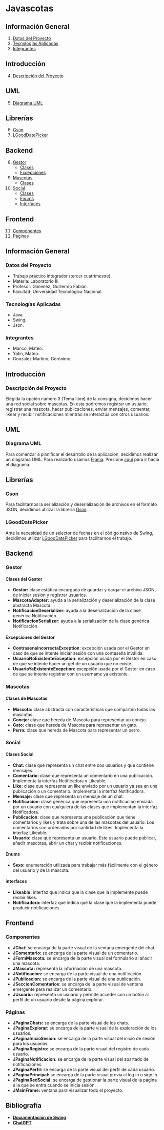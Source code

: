 # Javascotas

## Información General
1. [Datos del Proyecto](#datos-del-proyecto)
2. [Tecnologías Aplicadas](#tecnologías-aplicadas)
3. [Integrantes](#integrantes)

## Introducción
4. [Descripción del Proyecto](#descripción-del-proyecto)

## UML
5. [Diagrama UML](#diagrama-uml)

## Librerías
6. [Gson](#gson)
7. [LGoodDatePicker](#lgooddatepicker)

## Backend
8. [Gestor](#gestor)
   - [Clases](#clases-del-gestor)
   - [Excepciones](#excepciones-del-gestor)
9. [Mascotas](#mascotas)
   - [Clases](#clases-de-mascotas)
10. [Social](#social)
    - [Clases](#clases-social)
    - [Enums](#enums)
    - [Interfaces](#interfaces)

## Frontend
11. [Componentes](#componentes)
12. [Páginas](#páginas)

## Información General

### Datos del Proyecto
* Trabajo práctico integrador (tercer cuatrimestre).
* Materia: Laboratorio III.
* Profesor: Gimenez, Guillermo Fabián.
* Facultad: Universidad Tecnológica Nacional.

### Tecnologías Aplicadas
* Java.
* Swing.
* Json.

### Integrantes
* Manco, Mateo.
* Yatin, Mateo.
* Gonzalez Martino, Gerónimo.

## Introducción

### Descripción del Proyecto
Elegida la opción número 3 (Tema libre) de la consigna, decidimos hacer una red social sobre mascotas.
En esta podremos registrar un usuario, registrar una mascota, hacer publicaciones, enviar mensajes, comentar, likear y recibir notificaciones mientras se interactúa con otros usuarios.

## UML

### Diagrama UML
Para comenzar a planificar el desarrollo de la aplicación, decidimos realizar un diagrama UML.
Para realizarlo usamos [Figma](https://www.figma.com/). Presione [aquí](https://www.figma.com/board/rrjfndIINQCGBa5jEWRuT9/UML?node-id=25-189&t=35tfsBWJx59svZ5K-1) para ir hacia el diagrama.

## Librerías

### Gson
Para facilitarnos la serialización y deserialización de archivos en el formato JSON, decidimos utilizar la libreria [Gson](https://github.com/google/gson).

### LGoodDatePicker
Ante la necesidad de un selector de fechas en el código nativo de Swing, decidimos utilizar [LGoodDatePicker](https://github.com/LGoodDatePicker/LGoodDatePicker) para facilitarnos el trabajo.

## Backend

### Gestor

#### Clases del Gestor
* **Gestor:** clase estática encargada de guardar y cargar el archivo JSON, de iniciar sesión y registrar usuarios.
* **MascotaAdapter:** ayuda a la serialización y deserialización de la clase abstracta Mascota.
* **NotificacionDeserializer:** ayuda a la deserialización de la clase genérica Notificación.
* **NotificacionSerializer:** ayuda a la serialización de la clase genérica Notificación.

#### Excepciones del Gestor
* **ContrasenaIncorrectaException:** excepción usada por el Gestor en caso de que se intente iniciar sesión con una contaseña inválida.
* **UsuarioNoExistenteException:** excepción usada por el Gestor en caso de que se intente hacer un get de un usuario que no existe.
* **UsuarioYaExistenteExepction:** excepción usada por el Gestor en caso de que se intente registrar con un username ya existente.

### Mascotas

#### Clases de Mascotas
* **Mascota:** clase abstracta con características que comparten todas las mascotas.
* **Conejo:** clase que hereda de Mascota para representar un conejo.
* **Gato:** clase que hereda de Mascota para representar un gato.
* **Perro:** clase que hereda de Mascota para representar un perro.

### Social

#### Clases Social
* **Chat:** clase que representa un chat entre dos usuarios y que contiene mensajes.
* **Comentario:** clase que representa un comentario en una publicación. Implementa la interfaz Notificadora y Likeable.
* **Like:** clase que representa un like enviado por un usuario ya sea en una publicación o un comentario. Implementa la interfaz Notificadora.
* **Mensaje:** clase que representa un mensaje de un chat.
* **Notificacion:** clase genérica que representa una notificación enviada por un usuario con cualquiera de las clases que implementan la interfaz Notificadora.
* **Publicacion:** clase que representa una publicación que tiene comentarios y likes y trata sobre una de las mascotas del usuario. Los comentarios son ordenados por cantidad de likes. Implementa la interfaz Likeable.
* **Usuario:** clase que representa un usuario. Este usuario puede publicar, añadir mascotas, abrir un chat y recibir notificaciones.

#### Enums
* **Sexo:** enumeración utilizada para trabajar más fácilmente con el género del usuario y de la mascota.

#### Interfaces
* **Likeable:** interfaz que indica que la clase que la implemente puede recibir likes.
* **Notificadora:** interfaz que indica que la clase que la implementa puede producir notificaciones.

## Frontend

### Componentes
* **JChat:** se encarga de la parte visual de la ventana emergente del chat.
* **JComentario:** se encarga de la parte visual de un comentario.
* **JFormMascota:** se encarga de la parte visual del formulario al añadir una mascota.
* **JMascota:** representa la información de una mascota.
* **JNotificacion:** se encarga de la parte visual de una notificación.
* **JPublicacion:** se encarga de la parte visual de una publicación.
* **JSeccionComentarios:** se encarga de la parte visual de ventana emergente para realizar un comentario.
* **JUsuario:** representa un usuario y permite acceder con un botón al perfil de un usuario desde la página explorar.

### Páginas
* **JPaginaChats:** se encarga de la parte visual de los chats.
* **JPaginaExplorar:** se encarga de la parte visual de la exploración de los usuarios.
* **JPaginaInicioSesion:** se encarga de la parte visual del inicio de sesión para los usuarios.
* **JPaginaRegistro:** se encarga de la parte visual del registro de cada usuario.
* **JPaginaNotificacion:** se encarga de la parte visual del apartado de notificaciones.
* **JPaginaPerfil:** se encarga de la parte visual del perfil de cada usuario.
* **JPaginaPrincipal:** se encarga de la parte visual previa al log in o sign in.
* **JPaginaRedSocial:** se encarga de gestionar la parte visual de la página a la que se entra cuando se inicia sesión.
* **JMainFrame:** ventana para visualizar todo el proyecto.

## Bibliografía
* **[Documentación de Swing](https://docs.oracle.com/javase%2F7%2Fdocs%2Fapi%2F/javax/swing/package-summary.html)**
* **[ChatGPT](https://chatgpt.com/)**
